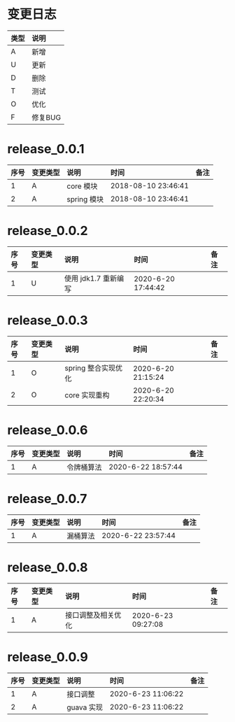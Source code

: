 # 变更日志

| 类型 | 说明 |
|:----|:----|
| A | 新增 |
| U | 更新 |
| D | 删除 |
| T | 测试 |
| O | 优化 |
| F | 修复BUG |

# release_0.0.1

| 序号 | 变更类型 | 说明 | 时间 | 备注 |
|:---|:---|:---|:---|:--|
| 1 | A | core 模块 | 2018-08-10 23:46:41 | |
| 2 | A | spring 模块 | 2018-08-10 23:46:41 | |

# release_0.0.2

| 序号 | 变更类型 | 说明 | 时间 | 备注 |
|:---|:---|:---|:---|:--|
| 1 | U | 使用 jdk1.7 重新编写 | 2020-6-20 17:44:42 | |

# release_0.0.3

| 序号 | 变更类型 | 说明 | 时间 | 备注 |
|:---|:---|:---|:---|:--|
| 1 | O | spring 整合实现优化 | 2020-6-20 21:15:24 | |
| 2 | O | core 实现重构 | 2020-6-20 22:20:34 | |

# release_0.0.6

| 序号 | 变更类型 | 说明 | 时间 | 备注 |
|:---|:---|:---|:---|:--|
| 1 | A | 令牌桶算法 | 2020-6-22 18:57:44 | |

# release_0.0.7

| 序号 | 变更类型 | 说明 | 时间 | 备注 |
|:---|:---|:---|:---|:--|
| 1 | A | 漏桶算法 | 2020-6-22 23:57:44 | |

# release_0.0.8

| 序号 | 变更类型 | 说明 | 时间 | 备注 |
|:---|:---|:---|:---|:--|
| 1 | A | 接口调整及相关优化 | 2020-6-23 09:27:08 | |

# release_0.0.9

| 序号 | 变更类型 | 说明 | 时间 | 备注 |
|:---|:---|:---|:---|:--|
| 1 | A | 接口调整 | 2020-6-23 11:06:22 | |
| 2 | A | guava 实现 | 2020-6-23 11:06:22 | |